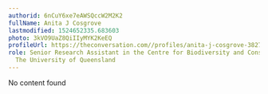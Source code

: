 ```yaml
---
authorid: 6nCuY6xe7eAWSQccW2M2K2
fullName: Anita J Cosgrove
lastmodified: 1524652335.683603
photo: 3kVO9UaZ8QiIIyMYK2KeEQ
profileUrl: https://theconversation.com//profiles/anita-j-cosgrove-382757
role: Senior Research Assistant in the Centre for Biodiversity and Conservation Science,
  The University of Queensland
---
```

No content found